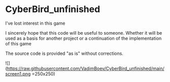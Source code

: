 # CyberBird_unfinished
I've lost interest in this game
  
I sincerely hope that this code will be useful to someone. Whether it will be used as a basis for another project or a continuation of the implementation of this game
  
  
The source code is provided "as is" without corrections.
  
![](https://raw.githubusercontent.com/VadimBoev/CyberBird_unfinished/main/screen1.png =250x250)
